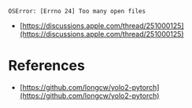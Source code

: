 `OSError: [Errno 24] Too many open files`
- [https://discussions.apple.com/thread/251000125](https://discussions.apple.com/thread/251000125)


# References
- [https://github.com/longcw/yolo2-pytorch](https://github.com/longcw/yolo2-pytorch)